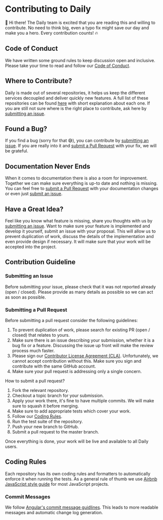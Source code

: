 # Contributing to Daily

:wave: Hi there! The Daily team is excited that you are reading this and willing to contribute.
No need to think big, even a typo fix might save our day and make you a hero. 
Every contribution counts! :fire:


## Code of Conduct

We have written some ground rules to keep discussion open and inclusive.
Please take your time to read and follow our [Code of Conduct][coc].


## Where to Contribute?

Daily is made out of several repositories, it helps us keep the different services decoupled and deliver quickly new features.
A full list of these repositories can be found [here][projects] with short explanation about each one.
If you are still not sure where is the right place to contribute, ask here by [submitting an issue][submit-issue].


## Found a Bug?

If you find a bug (sorry for that :sweat_smile:), you can contribute by [submitting an issue][submit-issue].
If you are really into it and [submit a Pull Request][submit-pr] with your fix, we will be grateful.

## Documentation Never Ends

When it comes to documentation there is also a room for improvement. Together we can make sure everything is up-to date and nothing is missing.
You can feel free to [submit a Pull Request][submit-pr] with your documentation changes or even just [submit an issue][submit-issue].


## Have a Great Idea?

Feel like you know what feature is missing, share you thoughts with us by [submitting an issue][submit-issue].
Want to make sure your feature is implemented and develop it yourself, submit an issue with your proposal.
This will allow us to prevent duplication of work, discuss the details of the implementation and even provide design if necessary.
It will make sure that your work will be accepted into the project.


## Contribution Guideline

### Submitting an Issue

Before submitting your issue, please check that it was not reported already (open / closed).
Please provide as many details as possible so we can act as soon as possible.


### Submitting a Pull Request

Before submitting a pull request consider the following guidelines:

1. To prevent duplication of work, please search for existing PR (open / closed) that relates to yours.
1. Make sure there is an issue describing your submission, whether it is a bug fix or a feature. Discussing the issue up front will make the review process much faster.
1. Please sign our [Contributor License Agreement (CLA)][cla]. Unfortunately, we cannot accept contribution without this. Make sure you sign and contribute with the same GitHub account.
1. Make sure your pull request is addressing only a single concern.
 
How to submit a pull request?

1. Fork the relevant repository.
1. Checkout a topic branch for your submission.
1. Apply your work there, it's fine to have multiple commits. We will make sure to squash it before merging.
1. Make sure to add appropriate tests which cover your work.
1. Follow our [Coding Rules](#coding-rules).
1. Run the test suite of the repository.
1. Push your new branch to GitHub.
1. Submit a pull request to the master branch.

Once everything is done, your work will be live and available to all Daily users.

## Coding Rules

Each repository has its own coding rules and formatters to automatically enforce it when running the tests.
As a general rule of thumb we use  [Airbnb JavaScript style guide][style] for most JavaScript projects.

### Commit Messages

We follow [Angular's commit message guidlines][commit]. This leads to more readable messages and automatic change log generation.


[coc]: https://github.com/dailynowco/daily/blob/master/CODE_OF_CONDUCT.md
[projects]: https://github.com/dailynowco/daily#projects
[submit-issue]: #submitting-an-issue
[submit-pr]: #submitting-a-pull-request
[cla]: https://cla-assistant.io/dailynowco/daily
[style]: https://github.com/airbnb/javascript
[commit]: https://github.com/angular/angular/blob/master/CONTRIBUTING.md#-commit-message-guidelines